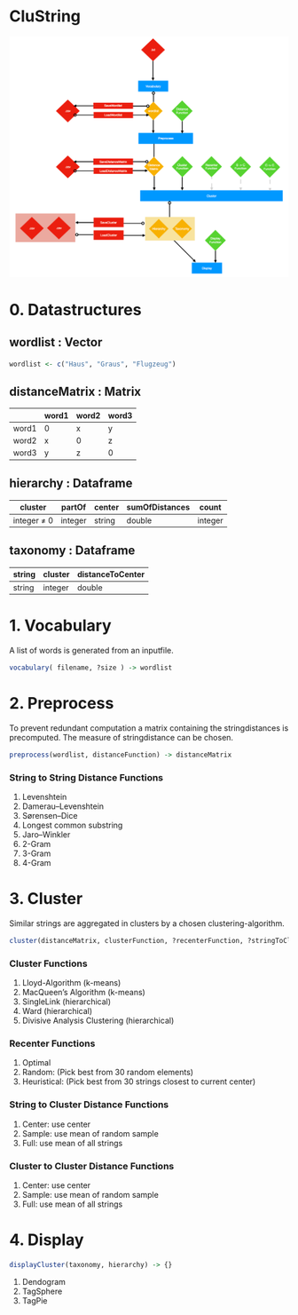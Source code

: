 # CluString

![ScreenShot](docs/FlowChart.png?raw=true)


# 0. Datastructures

## wordlist : Vector

```r
wordlist <- c("Haus", "Graus", "Flugzeug")
```

## distanceMatrix : Matrix

|       | word1 | word2 | word3 |
|-------|-------|-------|-------|
| word1 | 0     | x     | y     |
| word2 | x     | 0     | z     |
| word3 | y     | z     | 0     |



## hierarchy  : Dataframe

|   cluster   | partOf  | center | sumOfDistances |  count  |
|-------------|---------|--------|----------------|---------|
| integer ≠ 0 | integer | string | double         | integer |

## taxonomy : Dataframe

| string  | cluster  | distanceToCenter |
|---------|----------|------------------|
| string  | integer  | double           |


# 1. Vocabulary

A list of words is generated from an inputfile.

```r
vocabulary( filename, ?size ) -> wordlist
```

# 2. Preprocess

To prevent redundant computation a matrix containing the stringdistances is precomputed.
The measure of stringdistance can be chosen.

```r
preprocess(wordlist, distanceFunction) -> distanceMatrix
```

### String to String Distance Functions
  1. Levenshtein
  2. Damerau–Levenshtein
  3. Sørensen–Dice
  4. Longest common substring
  5. Jaro–Winkler
  6. 2-Gram
  7. 3-Gram
  8. 4-Gram


# 3. Cluster

Similar strings are aggregated in clusters by a chosen clustering-algorithm.

```r
cluster(distanceMatrix, clusterFunction, ?recenterFunction, ?stringToClusterDistanceFunction, ?clusterToClusterDistanceFunction, ?kMeans) -> list(taxonomy=taxonomy, hierarchy=hierarchy)
```

### Cluster Functions
  1. Lloyd-Algorithm (k-means)
  2. MacQueen’s Algorithm (k-means)
  3. SingleLink (hierarchical)
  4. Ward (hierarchical)
  5. Divisive Analysis Clustering (hierarchical)

### Recenter Functions
  1. Optimal
  2. Random: (Pick best from 30 random elements)
  3. Heuristical: (Pick best from 30 strings closest to current center)

### String to Cluster Distance Functions
  1. Center: use center
  2. Sample: use mean of random sample
  3. Full: use mean of all strings

### Cluster to Cluster Distance Functions
  1. Center: use center
  2. Sample: use mean of random sample
  3. Full: use mean of all strings

# 4. Display

```r
displayCluster(taxonomy, hierarchy) -> {}
```

  1. Dendogram
  2. TagSphere
  3. TagPie
